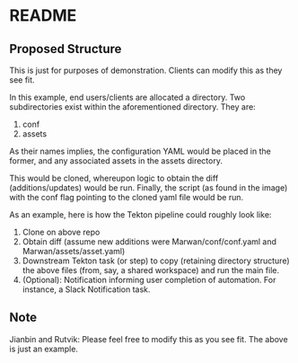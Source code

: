 # README


## Proposed Structure

This is just for purposes of demonstration. Clients can modify this as they see fit.

In this example, end users/clients are allocated a directory. Two subdirectories exist within the aforementioned directory. They are:

1) conf
2) assets


As their names implies, the configuration YAML would be placed in the former, and any associated assets in the assets directory.

This would be cloned, whereupon logic to obtain the diff (additions/updates) would be run. Finally, the script (as found in the image) with the conf flag pointing to the cloned yaml file would be run.

As an example, here is how the Tekton pipeline could roughly look like:

1) Clone on above repo
2) Obtain diff (assume new additions were Marwan/conf/conf.yaml and Marwan/assets/asset.yaml)
3) Downstream Tekton task (or step) to copy (retaining directory structure)  the above files (from, say, a shared workspace) and run the main file.
4) (Optional): Notification informing user completion of automation. For instance, a Slack Notification task.

## Note

Jianbin and Rutvik: Please feel free to modify this as you see fit. The above is just an example.
